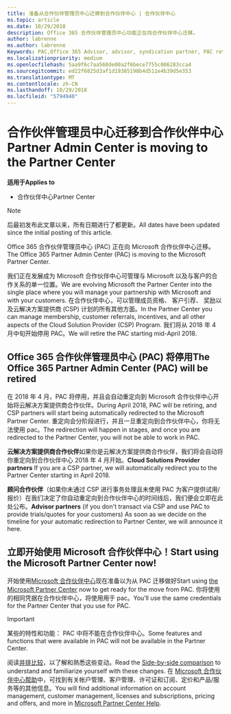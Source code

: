 ```yaml
---
title: 准备从合作伙伴管理员中心迁移到合作伙伴中心 | 合作伙伴中心
ms.topic: article
ms.date: 10/29/2018
description: Office 365 合作伙伴管理员中心功能正在向合作伙伴中心迁移。
author: labrenne
ms.author: labrenne
Keywords: PAC,Office 365 Advisor, advisor, syndication partner, PAC retire, PAC retiring
ms.localizationpriority: medium
ms.openlocfilehash: 5aa9f6c7aa568de00a2f6bece7755c006283cca4
ms.sourcegitcommit: ed22f6825d3af1d19385198b4d511e4b39d5e353
ms.translationtype: MT
ms.contentlocale: zh-CN
ms.lasthandoff: 10/29/2018
ms.locfileid: "5794940"
---
```

# <a name="partner-admin-center-is-moving-to-the-partner-center"></a><span data-ttu-id="44941-103">合作伙伴管理员中心迁移到合作伙伴中心</span><span class="sxs-lookup"><span data-stu-id="44941-103">Partner Admin Center is moving to the Partner Center</span></span>

**<span data-ttu-id="44941-104">适用于</span><span class="sxs-lookup"><span data-stu-id="44941-104">Applies to</span></span>**

-  <span data-ttu-id="44941-105">合作伙伴中心</span><span class="sxs-lookup"><span data-stu-id="44941-105">Partner Center</span></span>

> [!NOTE]  
>  <span data-ttu-id="44941-106">后最初发布此文章以来，所有日期进行了都更新。</span><span class="sxs-lookup"><span data-stu-id="44941-106">All dates have been updated since the initial posting of this article.</span></span>

<span data-ttu-id="44941-107">Office 365 合作伙伴管理员中心 (PAC) 正在向 Microsoft 合作伙伴中心迁移。</span><span class="sxs-lookup"><span data-stu-id="44941-107">The Office 365 Partner Admin Center (PAC) is moving to the Microsoft Partner Center.</span></span>

<span data-ttu-id="44941-108">我们正在发展成为 Microsoft 合作伙伴中心可管理与 Microsoft 以及与客户的合作关系的单一位置。</span><span class="sxs-lookup"><span data-stu-id="44941-108">We are evolving Microsoft the Partner Center into the single place where you will manage your partnership with Microsoft and with your customers.</span></span> <span data-ttu-id="44941-109">在合作伙伴中心，可以管理成员资格、 客户引荐、 奖励以及云解决方案提供商 (CSP) 计划的所有其他方面。</span><span class="sxs-lookup"><span data-stu-id="44941-109">In the Partner Center you can manage membership, customer referrals, incentives, and all other aspects of the Cloud Solution Provider (CSP) Program.</span></span> <span data-ttu-id="44941-110">我们将从 2018 年 4 月中旬开始停用 PAC。</span><span class="sxs-lookup"><span data-stu-id="44941-110">We will retire the PAC starting mid-April 2018.</span></span>

## <a name="the-office-365-partner-admin-center-pac-will-be-retired"></a><span data-ttu-id="44941-111">Office 365 合作伙伴管理员中心 (PAC) 将停用</span><span class="sxs-lookup"><span data-stu-id="44941-111">The Office 365 Partner Admin Center (PAC) will be retired</span></span>

<span data-ttu-id="44941-112">在 2018 年 4 月，PAC 将停用，并且会自动重定向到 Microsoft 合作伙伴中心开始将云解决方案提供商合作伙伴。</span><span class="sxs-lookup"><span data-stu-id="44941-112">During April 2018, PAC will be retiring, and CSP partners will start being automatically redirected to the Microsoft Partner Center.</span></span> <span data-ttu-id="44941-113">重定向会分阶段进行，并且一旦重定向到合作伙伴中心，你将无法使用 pac。</span><span class="sxs-lookup"><span data-stu-id="44941-113">The redirection will happen in stages, and once you are redirected to the Partner Center, you will not be able to work in PAC.</span></span> 

<span data-ttu-id="44941-114">**云解决方案提供商合作伙伴**如果你是云解决方案提供商合作伙伴，我们将会自动将你重定向到合作伙伴中心 2018 年 4 月开始。</span><span class="sxs-lookup"><span data-stu-id="44941-114">**Cloud Solutions Provider partners** If you are a CSP partner, we will automatically redirect you to the Partner Center starting in April 2018.</span></span> 

<span data-ttu-id="44941-115">**顾问合作伙伴**（如果你未通过 CSP 进行事务处理且未使用 PAC 为客户提供试用/报价）在我们决定了你自动重定向到合作伙伴中心的时间线后，我们便会立即在此处公布。</span><span class="sxs-lookup"><span data-stu-id="44941-115">**Advisor partners** (if you don't transact via CSP and use PAC to provide trials/quotes for your customers) As soon as we decide on the timeline for your automatic redirection to Partner Center, we will announce it here.</span></span> 


## <a name="start-using-the-microsoft-partner-center-now"></a><span data-ttu-id="44941-116">立即开始使用 Microsoft 合作伙伴中心！</span><span class="sxs-lookup"><span data-stu-id="44941-116">Start using the Microsoft Partner Center now!</span></span>

<span data-ttu-id="44941-117">开始使用[Microsoft 合作伙伴中心](https://partnercenter.microsoft.com/)现在准备以为从 PAC 迁移做好</span><span class="sxs-lookup"><span data-stu-id="44941-117">Start using [the Microsoft Partner Center](https://partnercenter.microsoft.com/)  now to get ready for the move from PAC.</span></span>  <span data-ttu-id="44941-118">你将使用的相同凭据在合作伙伴中心，将使用用于 pac。</span><span class="sxs-lookup"><span data-stu-id="44941-118">You’ll use the same credentials for the Partner Center that you use for PAC.</span></span> 

> [!IMPORTANT]  
> <span data-ttu-id="44941-119">某些的特性和功能： PAC 中将不能在合作伙伴中心。</span><span class="sxs-lookup"><span data-stu-id="44941-119">Some features and functions that were available in PAC will not be available in the Partner Center.</span></span>

 <span data-ttu-id="44941-120">阅读[并排比较](moving-from-pac-to-pc.md)，以了解和熟悉这些变动。</span><span class="sxs-lookup"><span data-stu-id="44941-120">Read the [Side-by-side comparison](moving-from-pac-to-pc.md) to understand and familiarize yourself with these changes.</span></span>  <span data-ttu-id="44941-121">在 [Microsoft 合作伙伴中心帮助](https://partnercenter.microsoft.com/partner/help)中，可找到有关帐户管理、客户管理、许可证和订阅、定价和产品/服务等的其他信息。</span><span class="sxs-lookup"><span data-stu-id="44941-121">You will find additional information on account management, customer management, licenses and subscriptions, pricing and offers, and more in [Microsoft Partner Center Help](https://partnercenter.microsoft.com/partner/help).</span></span>

 